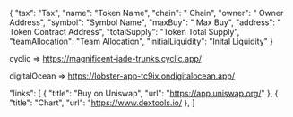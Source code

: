 {
"tax": "Tax",
"name": "Token Name",
"chain": " Chain",
"owner": " Owner Address",
"symbol": "Symbol Name",
"maxBuy": " Max Buy",
"address": " Token Contract Address",
"totalSupply": "Token Total Supply",
"teamAllocation": "Team Allocation",
"initialLiquidity": "Inital Liquidity"
}

cyclic => https://magnificent-jade-trunks.cyclic.app/

digitalOcean => https://lobster-app-tc9ix.ondigitalocean.app/

"links": [
{ "title": "Buy on Uniswap", "url": "https://app.uniswap.org/" },
{ "title": "Chart", "url": "https://www.dextools.io/ },
]
